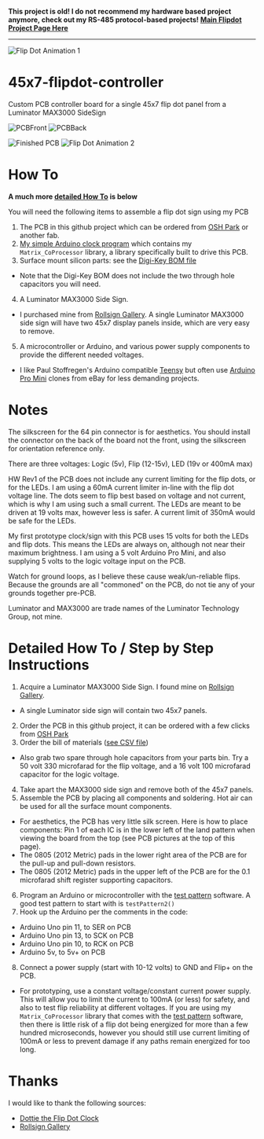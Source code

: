 **This project is old! I do not recommend my hardware based project anymore, check out my RS-485 protocol-based projects! [Main Flipdot Project Page Here](https://github.com/hshutan/FlipDotCompendium)**



---



![Flip Dot Animation 1](http://i.imgur.com/tjzsku2.gif)

# 45x7-flipdot-controller
Custom PCB controller board for a single 45x7 flip dot panel from a Luminator MAX3000 SideSign

![PCBFront](https://644db4de3505c40a0444-327723bce298e3ff5813fb42baeefbaa.ssl.cf1.rackcdn.com/efcd5a3d5b252e8c72fecd9c762bc942.png) ![PCBBack](https://644db4de3505c40a0444-327723bce298e3ff5813fb42baeefbaa.ssl.cf1.rackcdn.com/0564cc1702dee4a132bf6b567288d8c7.png)

![Finished PCB](http://i.imgur.com/6eItKhl.png) ![Flip Dot Animation 2](http://i.imgur.com/roIMQLl.gif) 

# How To

**A much more [detailed How To](#detailed) is below**

You will need the following items to assemble a flip dot sign using my PCB

1. The PCB in this github project which can be ordered from [OSH Park](https://oshpark.com/shared_projects/JROcn5LK) or another fab.
2. [My simple Arduino clock program](https://github.com/hshutan/FlipDotDisplay_Clock1_SWv1) which contains my `Matrix_CoProcessor` library, a library specifically built to drive this PCB.
3. Surface mount silicon parts: see the [Digi-Key BOM file](https://github.com/hshutan/45x7-flipdot-controller/blob/master/FlipDotBOM.csv)
  - Note that the Digi-Key BOM does not include the two through hole capacitors you will need.
4. A Luminator MAX3000 Side Sign.
  - I purchased mine from [Rollsign Gallery](http://rollsigngallery.com/). A single Luminator MAX3000 side sign will have two 45x7 display panels inside, which are very easy to remove.
5. A microcontroller or Arduino, and various power supply components to provide the different needed voltages.
  - I like Paul Stoffregen's Arduino compatible [Teensy](http://www.pjrc.com/) but often use [Arduino Pro Mini](https://www.arduino.cc/en/Main/ArduinoBoardProMini) clones from eBay for less demanding projects.
 

# Notes
The silkscreen for the 64 pin connector is for aesthetics. You should install the connector on the back of the board not the front, using the silkscreen for orientation reference only.

There are three voltages: Logic (5v), Flip (12-15v), LED (19v or 400mA max)

HW Rev1 of the PCB does not include any current limiting for the flip dots, or for the LEDs. I am using a 60mA current limiter in-line with the flip dot voltage line. The dots seem to flip best based on voltage and not current, which is why I am using such a small current. The LEDs are meant to be driven at 19 volts max, however less is safer. A current limit of 350mA would be safe for the LEDs.

My first prototype clock/sign with this PCB uses 15 volts for both the LEDs and flip dots. This means the LEDs are always on, although not near their maximum brightness. I am using a 5 volt Arduino Pro Mini, and also supplying 5 volts to the logic voltage input on the PCB.

Watch for ground loops, as I believe these cause weak/un-reliable flips. Because the grounds are all "commoned" on the PCB, do not tie any of your grounds together pre-PCB.

Luminator and MAX3000 are trade names of the Luminator Technology Group, not mine.

<a name="detailed"></a>
# Detailed How To / Step by Step Instructions
1. Acquire a Luminator MAX3000 Side Sign. I found mine on [Rollsign Gallery](http://rollsigngallery.com/).
  - A single Luminator side sign will contain two 45x7 panels.
2. Order the PCB in this github project, it can be ordered with a few clicks from [OSH Park](https://oshpark.com/shared_projects/JROcn5LK)
3. Order the bill of materials ([see CSV file](https://github.com/hshutan/45x7-flipdot-controller/blob/master/FlipDotBOM.csv))
  - Also grab two spare through hole capacitors from your parts bin. Try a 50 volt 330 microfarad for the flip voltage, and a 16 volt 100 microfarad capacitor for the logic voltage.
4. Take apart the MAX3000 side sign and remove both of the 45x7 panels.
5. Assemble the PCB by placing all components and soldering. Hot air can be used for all the surface mount components.
  - For aesthetics, the PCB has very little silk screen. Here is how to place components: Pin 1 of each IC is in the lower left of the land pattern when viewing the board from the top (see PCB pictures at the top of this page).
  - The 0805 (2012 Metric) pads in the lower right area of the PCB are for the pull-up and pull-down resistors.
  - The 0805 (2012 Metric) pads in the upper left of the PCB are for the 0.1 microfarad shift register supporting capacitors.
6. Program an Arduino or microcontroller with the [test pattern](https://github.com/hshutan/FlipDotDisplay_TestPatterns_SWv1) software. A good test pattern to start with is `testPattern2()`
7. Hook up the Arduino per the comments in the code:
  - Arduino Uno pin 11, to SER on PCB
  - Arduino Uno pin 13, to SCK on PCB
  - Arduino Uno pin 10, to RCK on PCB
  - Arduino 5v, to 5v+ on PCB
8. Connect a power supply (start with 10-12 volts) to GND and Flip+ on the PCB.
  - For prototyping, use a constant voltage/constant current power supply. This will allow you to limit the current to 100mA (or less) for safety, and also to test flip reliability at different voltages. If you are using my `Matrix_CoProcessor` library that comes with the [test pattern](https://github.com/hshutan/FlipDotDisplay_TestPatterns_SWv1) software, then there is little risk of a flip dot being energized for more than a few hundred microseconds, however you should still use current limiting of 100mA or less to prevent damage if any paths remain energized for too long.

# Thanks
I would like to thank the following sources:
- [Dottie the Flip Dot Clock](http://dhenshaw.com/Art/Dottie/start.html)
- [Rollsign Gallery](http://rollsigngallery.com/)
